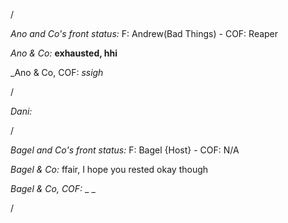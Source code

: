 /

*Ano and Co's front status:* F: Andrew(Bad Things)  - COF: Reaper

_Ano & Co:_ **exhausted, hhi**

_Ano & Co, COF: _ssigh_

/

_Dani:_  

/

*Bagel and Co's front status:* F: Bagel {Host} - COF: N/A

_Bagel & Co:_ ffair, I hope you rested okay though

_Bagel & Co, COF:_ _ _

/
